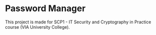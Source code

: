 # Password Manager
This project is made for SCP1 - IT Security and Cryptography in Practice course (VIA University College).
